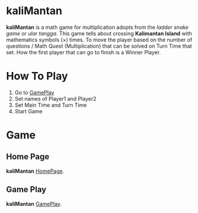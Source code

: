 # kaliMantan
**kaliMantan** is a math game for multiplication adopts from the *ladder snake game* or *ular tangga*. This game tells about crossing **Kalimantan Island** with mathematics symbols (×) times. To move the player based on the number of questions / Math Quest (Multiplication) that can be solved on Turn Time that set. How the first player that can go to finish is a Winner Player.

# How To Play
1. Go to [GamePlay](https://skylightanimation.github.io/kalimantan/playgame.html)
2. Set names of Player1 and Player2
3. Set Main Time and Turn Time
4. Start Game

# Game
## Home Page
**kaliMantan** [HomePage](https://skylightanimation.github.io/kalimantan/).
## Game Play
**kaliMantan** [GamePlay](https://skylightanimation.github.io/kalimantan/playgame.html).
